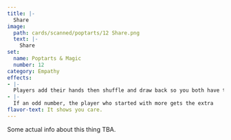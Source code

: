 ```yaml
---
title: |-
  Share
image: 
  path: cards/scanned/poptarts/12 Share.png
  text: |-
    Share
set:
  name: Poptarts & Magic
  number: 12
category: Empathy
effects: 
- |-
  Players add their hands then shuffle and draw back so you both have the same amount.
- |-
  If an odd number, the player who started with more gets the extra
flavor-text: It shows you care.
---
```

Some actual info about this thing TBA.
